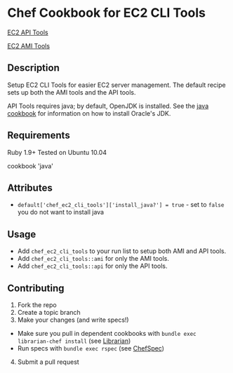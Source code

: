 Chef Cookbook for EC2 CLI Tools
==============================
[EC2 API Tools](http://aws.amazon.com/developertools/351)

[EC2 AMI Tools](http://aws.amazon.com/developertools/368)

Description
-----------
Setup EC2 CLI Tools for easier EC2 server management. The default recipe sets up both the AMI tools and the API tools.

API Tools requires java; by default, OpenJDK is installed. See the [java cookbook](https://github.com/opscode-cookbooks/java) for information on how to install Oracle's JDK.

Requirements
------------
Ruby 1.9+
Tested on Ubuntu 10.04

cookbook 'java'

Attributes
----------
* `default['chef_ec2_cli_tools']['install_java?'] = true` - set to `false` you do not want to install java

Usage
-----
* Add `chef_ec2_cli_tools` to your run list to setup both AMI and API tools.
* Add `chef_ec2_cli_tools::ami` for only the AMI tools.
* Add `chef_ec2_cli_tools::api` for only the API tools.

Contributing
------------
1. Fork the repo
2. Create a topic branch
3. Make your changes (and write specs!)
  * Make sure you pull in dependent cookbooks with `bundle exec librarian-chef install` (see [Librarian](https://github.com/applicationsonline/librarian))
  * Run specs with `bundle exec rspec` (see [ChefSpec](https://github.com/acrmp/chefspec))
4. Submit a pull request
